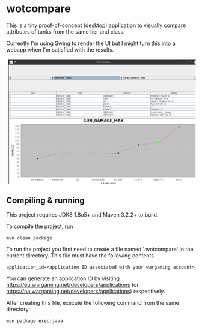 wotcompare
==========

This is a tiny proof-of-concept (desktop) application to visually compare attributes of tanks from the same tier and class.

Currently I'm using Swing to render the UI but I might turn this into a webapp when I'm satisfied with the results.

![screenshot](https://github.com/toby1984/wotcompare/blob/master/screenshot.png?raw=true)

Compiling & running
-------------------

This project requires JDK8 1.8u5+ and Maven 3.2.2+ to build.

To compile the project, run

    mvn clean package
    
To run the project you first need to create a file named '.wotcompare' in the current directory.
This file must have the following contents

    application_id=<application ID associated with your wargaming account>


You can generate an application ID by visiting https://eu.wargaming.net/developers/applications (or https://na.wargaming.net/developers/applications) respectively.

After creating this file, execute the following command from the same directory:

    mvn package exec:java
